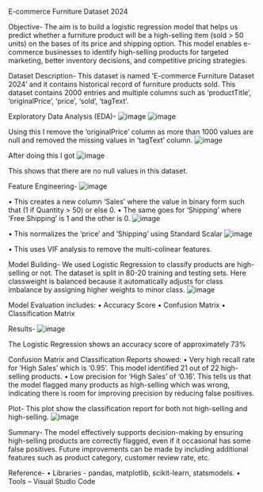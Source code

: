 E-commerce Furniture Dataset 2024 

Objective-
The aim is to build a logistic regression model that helps us predict whether a furniture product will be a high-selling item (sold > 50 units) on the bases of its price and shipping option.
This model enables e-commerce businesses to identify high-selling products for targeted marketing, better inventory decisions, and competitive pricing strategies.

Dataset Description-
This dataset is named 'E-commerce Furniture Dataset 2024’ and it contains historical record of furniture products sold. This dataset contains 2000 entries and multiple columns such as  ‘productTitle’, ‘originalPrice’,  ‘price’, ‘sold’, 	‘tagText’.

Exploratory Data Analysis (EDA)-
 ![image](https://github.com/user-attachments/assets/b2f77dd9-856a-4bb0-9366-055bf1f3b139)
![image](https://github.com/user-attachments/assets/aab675b1-ba3a-4c86-ad2a-bbb3ad2de015)

 
Using this I remove the ‘originalPrice’ column as more than 1000 values are null and removed the missing values in ‘tagText’ column.
 ![image](https://github.com/user-attachments/assets/1b66a479-3db1-4e9e-8afa-ca8609f3a030)

After doing this I got
 ![image](https://github.com/user-attachments/assets/b9b5e279-f623-4785-b97e-9aca9faf8e9d)

This shows that there are no null values in this dataset.





Feature Engineering-
 ![image](https://github.com/user-attachments/assets/8a3cbb57-1237-4d79-ac7f-557756c45db7)

•	This creates a new column ‘Sales’ where the value in binary form such that (1 if Quantity > 50) or else 0.
•	The same goes for ‘Shipping’ where ‘Free Shipping’ is 1 and the other is 0.
 ![image](https://github.com/user-attachments/assets/ab496ec2-6ef0-4eae-a1f7-d7437ad939ca)

•	This normalizes the ‘price’ and ‘Shipping’ using Standard Scalar
 ![image](https://github.com/user-attachments/assets/1b8e4e54-af10-42e2-ad6a-85254ecef758)

•	This uses VIF analysis to remove the multi-colinear features.

Model Building-
We used Logistic Regression to classify products are high-selling or not. The dataset is split in 80-20 training and testing sets. Here classweight is balanced because it automatically adjusts for class imbalance by assigning higher weights to minor class.
 ![image](https://github.com/user-attachments/assets/92db5c6d-1b0b-47c3-ab26-417dd7f2f45c)

Model Evaluation includes:
•	Accuracy Score
•	Confusion Matrix
•	Classification Matrix


Results-
 ![image](https://github.com/user-attachments/assets/a9306dc3-9e0e-4aaf-8b1d-6c42cba8dfd9)

The Logistic Regression shows an accuracy score of approximately 73%

Confusion Matrix and Classification Reports showed:
•	Very high recall rate for ‘High Sales’ which is ‘0.95’. This model identified 21 out of 22 high-selling products.
•	Low precision for ‘High Sales’ of ‘0.16’. This tells us that the model flagged many products as high-selling which was wrong, indicating there is room for improving precision by reducing false positives.

Plot-
This plot show the classification report for both not high-selling and high-selling.
 ![image](https://github.com/user-attachments/assets/49c97db6-c87e-4ec0-afd3-0bdf1add8c51)


Summary-
The model effectively supports decision-making by ensuring high-selling products are correctly flagged, even if it occasional has some false positives. Future improvements can be made by including additional features such as product category, customer review rate, etc.

Reference-
•	Libraries - pandas, matplotlib, scikit-learn, statsmodels.
•	Tools – Visual Studio Code
